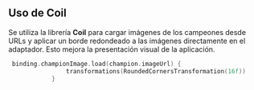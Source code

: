 ## Uso de Coil
Se utiliza la librería **Coil** para cargar imágenes de los campeones desde URLs y aplicar un borde redondeado a las imágenes directamente en el adaptador. Esto mejora la presentación visual de la aplicación.

```kotlin
 binding.championImage.load(champion.imageUrl) {
                transformations(RoundedCornersTransformation(16f))
            }
